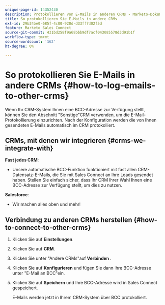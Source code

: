 ```yaml
---
unique-page-id: 14352430
description: Protokollieren von E-Mails in anderen CRMs - Marketo-Dokumente - Produktdokumentation
title: So protokollieren Sie E-Mails in andere CRMs
exl-id: 29b34be0-685f-4c80-920d-d33ff7d02f5d
feature: Marketo Sales Connect
source-git-commit: 431bd258f9a68bbb9df7acf043085578d3d91b1f
workflow-type: tm+mt
source-wordcount: '162'
ht-degree: 0%

---
```


# So protokollieren Sie E-Mails in andere CRMs {#how-to-log-emails-to-other-crms}

Wenn Ihr CRM-System Ihnen eine BCC-Adresse zur Verfügung stellt, können Sie den Abschnitt &quot;Sonstige&quot;CRM verwenden, um die E-Mail-Protokollierung einzurichten. Nach der Konfiguration werden die von Ihnen gesendeten E-Mails automatisch im CRM protokolliert.

## CRMs, mit denen wir integrieren {#crms-we-integrate-with}

**Fast jedes CRM**:

* Unsere automatische BCC-Funktion funktioniert mit fast allen CRM-Datensatz-E-Mails, die Sie mit Sales Connect an Ihre Leads gesendet haben. Stellen Sie einfach sicher, dass Ihr CRM Ihrer Wahl Ihnen eine BCC-Adresse zur Verfügung stellt, um dies zu nutzen.

**Salesforce**:

* Wir machen alles oben und mehr!

## Verbindung zu anderen CRMs herstellen {#how-to-connect-to-other-crms}

1. Klicken Sie auf **Einstellungen**.
1. Klicken Sie auf **CRM**.
1. Klicken Sie unter &quot;Andere CRMs&quot;auf **Verbinden** .
1. Klicken Sie auf **Konfigurieren** und fügen Sie dann Ihre BCC-Adresse unter &quot;E-Mail an BCC&quot;ein.
1. Klicken Sie auf **Speichern** und Ihre BCC-Adresse wird in Sales Connect gespeichert.

   E-Mails werden jetzt in Ihrem CRM-System über BCC protokolliert.
